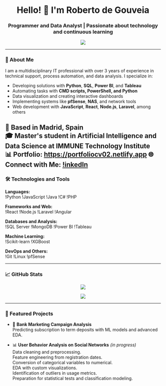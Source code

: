 <h1 align="center">Hello! 👋 I'm Roberto de Gouveia</h1>
<h3 align="center">Programmer and Data Analyst | Passionate about technology and continuous learning</h3>

<p align="center">
  <img src="https://readme-typing-svg.herokuapp.com?font=Fira+Code&size=22&pause=1000&center=true&vCenter=true&width=435&lines=Data+Analyst;Fullstack+Developer;Passionate+about+AI+and+Automation;Always+learning+and+creating" />
</p>

---

### 🚀 About Me

I am a multidisciplinary IT professional with over 3 years of experience in technical support, process automation, and data analysis. I specialize in:

- Developing solutions with **Python**, **SQL**, **Power BI**, and **Tableau**
- Automating tasks with **CMD scripts, PowerShell, and Python**
- Data visualization and creating interactive dashboards
- Implementing systems like **pfSense**, **NAS**, and network tools
- Web development with **JavaScript**, **React**, **Node.js**, **Laravel**, among others

📍 Based in Madrid, Spain  
🎓 Master's student in Artificial Intelligence and Data Science at **IMMUNE Technology Institute**  
📊 Portfolio: https://portfoliocv02.netlify.app
🌐 Connect with Me: [!inkedIn](linkedin.com/in/roberto-andrés-de-gouveia-de-andrade-830206208/)
---

### 🛠️ Technologies and Tools

**Languages:**  
!Python
!JavaScript
!Java
!C#
!PHP

**Frameworks and Web:**  
!React
!Node.js
!Laravel
!Angular

**Databases and Analysis:**  
!SQL Server
!MongoDB
!Power BI
!Tableau

**Machine Learning:**  
!Scikit-learn
!XGBoost

**DevOps and Others:**  
!Git
!Linux
!pfSense

---

### 📈 GitHub Stats

<p align="center">
  <img src="https://github-readme-stats.vercel.app/api?username=Skorpion02&show_icons=true&theme=radical" />
</p>

<p align="center">
  <img src="https://github-readme-stats.vercel.app/api/top-langs/?username=Skorpion02&layout=compact&theme=radical" />
</p>



---

### 📌 Featured Projects

- 🧠 **Bank Marketing Campaign Analysis**  
  Predicting subscription to term deposits with ML models and advanced EDA.  

- 📊 **User Behavior Analysis on Social Networks** *(in progress)*  
  Data cleaning and preprocessing.  
  Feature engineering from registration dates.  
  Conversion of categorical variables to numerical.  
  EDA with custom visualizations.  
  Identification of outliers in usage metrics.  
  Preparation for statistical tests and classification modeling.




